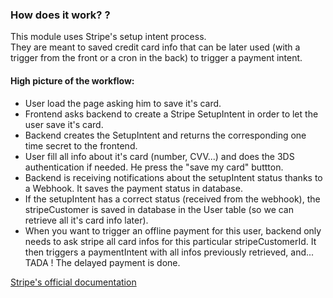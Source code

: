 
### How does it work? ? ### 
This module uses Stripe's setup intent process. </br>
They are meant to saved credit card info that can be later used (with a trigger from the front or a cron in the back) to trigger a payment intent. </br>

#### High picture of the workflow: ####
- User load the page asking him to save it's card. </br>
- Frontend asks backend to create a Stripe SetupIntent in order to let the user save it's card. </br>
- Backend creates the SetupIntent and returns the corresponding one time secret to the frontend. </br>
- User fill all info about it's card (number, CVV...) and does the 3DS authentication if needed. He press the "save my card" buttton. </br>
- Backend is receiving notifications about the setupIntent status thanks to a Webhook. It saves the payment status in database. </br>
- If the setupIntent has a correct status (received from the webhook), the stripeCustomer is saved in database in the User table (so we can retrieve all it's card info later). </br>
- When you want to trigger an offline payment for this user, backend only needs to ask stripe all card infos for this particular stripeCustomerId. It then triggers a paymentIntent with all infos previously retrieved, and... TADA ! The delayed payment is done. </br>

[Stripe's official documentation](https://stripe.com/docs)